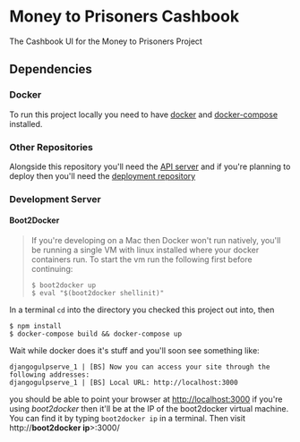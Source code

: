 # Money to Prisoners Cashbook
The Cashbook UI for the Money to Prisoners Project

## Dependencies
### Docker
To run this project locally you need to have 
[docker](http://docs.docker.com/installation/mac/) and 
[docker-compose](https://docs.docker.com/compose/install/) installed.

### Other Repositories
Alongside this repository you'll need the [API server](https://github.com/ministryofjustice/money-to-prisoners-api)
and if you're planning to deploy then you'll need the [deployment repository](https://github.com/ministryofjustice/money-to-prisoners-deploy)

### Development Server
#### Boot2Docker
> If you're developing on a Mac then Docker won't run natively, you'll be running 
> a single VM with linux installed where your docker containers run. To start the vm 
> run the following first before continuing:
> ```
> $ boot2docker up
> $ eval "$(boot2docker shellinit)"
> ```

In a terminal `cd` into the directory you checked this project out into, then
```
$ npm install
$ docker-compose build && docker-compose up
```

Wait while docker does it's stuff and you'll soon see something like:
```
djangogulpserve_1 | [BS] Now you can access your site through the following addresses:
djangogulpserve_1 | [BS] Local URL: http://localhost:3000
```

you should be able to point your browser at
[http://localhost:3000](http://localhost:3000)
if you're using *boot2docker* then it'll be at the IP of the boot2docker virtual machine.
You can find it by typing `boot2docker ip` in a terminal. Then visit http://**boot2docker ip**>:3000/

